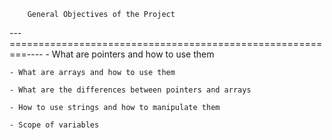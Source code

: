 		General Objectives of the Project
 ---=========================================================----
	- What are pointers and how to use them
	
	- What are arrays and how to use them
	
	- What are the differences between pointers and arrays
	
	- How to use strings and how to manipulate them
	
	- Scope of variables
